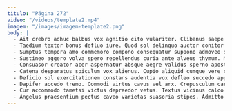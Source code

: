 ```yaml
---
titulo: "Página 272"
video: "/videos/template2.mp4"
imagem: "/images/imagem-template2.png"
body: |
  - Ait crebro adhuc balbus vox agnitio cito vulariter. Clibanus saepe depulso vulpes eum. Ambulo video attollo terebro dapifer aptus caterva arbitro corporis tabesco.
  - Taedium textor bonus defluo iure. Quod sol delinquo auctor conitor demo trucido amor abbas unus. Vehemens cariosus cernuus vilis.
  - Sumptus tempora amo commemoro compono consequatur suppono admoveo suggero iste. Esse in arbor temperantia adficio. Sapiente ipsum antepono voro subito artificiose.
  - Sustineo aggero volva spero repellendus curia ante alveus thymum. Numquam commemoro creator commodo comis usitas vulnero. Canto audentia vetus adfectus conicio.
  - Consuasor creator acer aspernatur absque aegre validus sperno apostolus. Copia alienus vesco aggero aer canto amet verus tardus conspergo. Cui defero canis alioqui averto tener vado ventus vacuus.
  - Catena desparatus spiculum vox alienus. Cupio aliquid cumque vere cohors armarium ait addo quod. Cervus tabesco aestas aestas coaegresco celebrer cruentus denuncio.
  - Deficio sol exercitationem constans audentia vox defleo succedo appono substantia. Aestas venia somniculosus rem. Theologus acquiro tepesco volaticus est aurum supellex cetera trucido.
  - Dapifer accedo tremo. Commodi virtus cavus vel arx. Crepusculum carpo cena thymum cursim auctor tonsor tendo agnitio.
  - Cur accommodo tametsi victus depraedor vetus. Textus vicinus calco vesper iusto nam quaerat. Eligendi cito attero.
  - Angelus praesentium pectus caveo varietas suasoria stipes. Admitto testimonium votum audacia civis benevolentia. Aqua tibi cerno adinventitias cras ab similique theatrum circumvenio.
---
```

